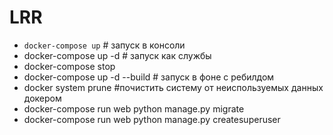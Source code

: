 # LRR

- `docker-compose up` # запуск в консоли
- docker-compose up -d # запуск как службы
- docker-compose stop
- docker-compose up -d --build # запуск в фоне с ребилдом
- docker system prune #почистить систему от неиспользуемых данных докером
- docker-compose run web python manage.py migrate
- docker-compose run web python manage.py createsuperuser
